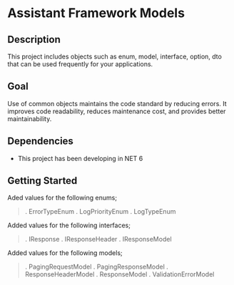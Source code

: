 # Assistant Framework Models

## Description

This project includes objects such as enum, model, interface, option, dto that can be used frequently for your applications.

## Goal

Use of common objects maintains the code standard by reducing errors. It improves code readability, reduces maintenance cost, and provides better maintainability.

## Dependencies

* This project has been developing in NET 6

## Getting Started

Aded values for the following enums;
> . ErrorTypeEnum
> . LogPriorityEnum
> . LogTypeEnum

Added values for the following interfaces;
> . IResponse
> . IResponseHeader
> . IResponseModel

Added values for the following models;
> . PagingRequestModel
> . PagingResponseModel
> . ResponseHeaderModel
> . ResponseModel
> . ValidationErrorModel